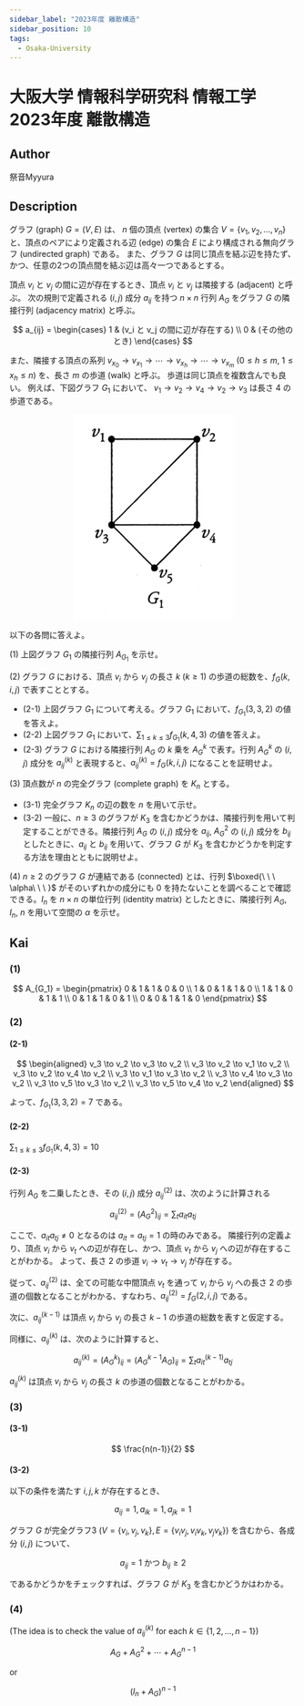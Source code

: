 ```yaml
---
sidebar_label: "2023年度 離散構造"
sidebar_position: 10
tags:
  - Osaka-University
---
```

# 大阪大学 情報科学研究科 情報工学 2023年度 離散構造

## **Author**
祭音Myyura

## **Description**
グラフ (graph) $G = (V, E)$ は、 $n$ 個の頂点 (vertex) の集合 $V = \{ v_1, v_2, ..., v_n \}$ と、頂点のペアにより定義される辺 (edge) の集合 $E$ により構成される無向グラフ (undirected graph) である。
また、グラフ $G$ は同じ頂点を結ぶ辺を持たず、かつ、任意の2つの頂点間を結ぶ辺は高々一つであるとする。

頂点 $v_i$ と $v_j$ の間に辺が存在するとき、頂点 $v_i$ と $v_j$ は隣接する (adjacent) と呼ぶ。
次の規則で定義される $(i, j)$ 成分 $a_{ij}$ を持つ $n \times n$ 行列 $A_G$ をグラフ $G$ の隣接行列 (adjacency matrix) と呼ぶ。

$$ 
a_{ij} = \begin{cases} 
1 & (v_i と v_j の間に辺が存在する) \\
0 & (その他のとき) 
\end{cases}
$$

また、隣接する頂点の系列 $v_{x_0} \to v_{x_1} \to \cdots \to v_{x_h} \to \cdots \to v_{x_m}$ ($0 \leq h \leq m$, $1 \leq x_h \leq n$) を、長さ $m$ の歩道 (walk) と呼ぶ。
歩道は同じ頂点を複数含んでも良い。
例えば、下図グラフ $G_1$ において、 $v_1 \to v_2 \to v_4 \to v_2 \to v_3$ は長さ 4 の歩道である。

<figure style="text-align:center;">
  <img src="https://raw.githubusercontent.com/Myyura/the_kai_project_assets/main/kakomonn/osaka_university/IST/ie_2023_discrete_mathematics_p1.png" width="280" height="360" alt=""/>
</figure>

以下の各問に答えよ。

(1) 上図グラフ $G_1$ の隣接行列 $A_{G_1}$ を示せ。

(2) グラフ $G$ における、頂点 $v_i$ から $v_j$ の長さ $k$ ($k \geq 1$) の歩道の総数を、$f_G(k, i, j)$ で表すこととする。

- (2-1) 上図グラフ $G_1$ について考える。グラフ $G_1$ において、$f_{G_1}(3, 3, 2)$ の値を答えよ。
- (2-2) 上図グラフ $G_1$ において、$\sum_{1 \leq k \leq 3} f_{G_1}(k, 4, 3)$ の値を答えよ。
- (2-3) グラフ $G$ における隣接行列 $A_G$ の $k$ 乗を $A_G^k$ で表す。行列 $A_G^k$ の $(i, j)$ 成分を $a_{ij}^{(k)}$ と表現すると、$a_{ij}^{(k)} = f_G(k, i, j)$ になることを証明せよ。

(3) 頂点数が $n$ の完全グラフ (complete graph) を $K_n$ とする。

- (3-1) 完全グラフ $K_n$ の辺の数を $n$ を用いて示せ。
- (3-2) 一般に、$n \geq 3$ のグラフが $K_3$ を含むかどうかは、隣接行列を用いて判定することができる。隣接行列 $A_G$ の $(i, j)$ 成分を $a_{ij}$, $A_G^2$ の $(i, j)$ 成分を $b_{ij}$ としたときに、$a_{ij}$ と $b_{ij}$ を用いて、グラフ $G$ が $K_3$ を含むかどうかを判定する方法を理由とともに説明せよ。

(4) $n \ge 2$ のグラフ $G$ が連結である (connected) とは、行列 $\boxed{\ \ \ \alpha\ \ \ }$ がそのいずれかの成分にも 0 を持たないことを調べることで確認できる。$I_n$ を $n \times n$ の単位行列 (identity matrix) としたときに、隣接行列 $A_G$, $I_n$, $n$ を用いて空間の $\alpha$ を示せ。


## **Kai**
### (1)

$$
A_{G_1} = \begin{pmatrix}
0 & 1 & 1 & 0 & 0 \\
1 & 0 & 1 & 1 & 0 \\
1 & 1 & 0 & 1 & 1 \\
0 & 1 & 1 & 0 & 1 \\
0 & 0 & 1 & 1 & 0 
\end{pmatrix}
$$

### (2)
#### (2-1)

$$
\begin{aligned}
v_3 \to v_2 \to v_3 \to v_2 \\
v_3 \to v_2 \to v_1 \to v_2 \\
v_3 \to v_2 \to v_4 \to v_2 \\
v_3 \to v_1 \to v_3 \to v_2 \\
v_3 \to v_4 \to v_3 \to v_2 \\
v_3 \to v_5 \to v_3 \to v_2 \\
v_3 \to v_5 \to v_4 \to v_2
\end{aligned}
$$

よって、$f_{G_1}(3, 3, 2) = 7$ である。

#### (2-2)
$\sum_{1 \leq k \leq 3} f_{G_1}(k, 4, 3) = 10$

#### (2-3)
行列 $A_G$ を二乗したとき、その $(i, j)$ 成分 $a_{ij}^{(2)}$ は、次のように計算される

$$
a_{ij}^{(2)} = (A_G^2)_{ij} = \sum_{t} a_{it} a_{tj}
$$

ここで、$a_{it} a_{tj} \neq 0$ となるのは $a_{it} = a_{tj} = 1$ の時のみである。
隣接行列の定義より、頂点 $v_i$ から $v_t$ への辺が存在し、かつ、頂点 $v_t$ から $v_j$ への辺が存在することがわかる。
よって、長さ 2 の歩道 $v_i \to v_t \to v_j$ が存在する。

従って、$a_{ij}^{(2)}$ は、全ての可能な中間頂点 $v_t$ を通って $v_i$ から $v_j$ への長さ 2 の歩道の個数となることがわかる、すなわち、$a_{ij}^{(2)} = f_{G}(2, i, j)$ である。

次に、$a_{ij}^{(k-1)}$ は頂点 $v_i$ から $v_j$ の長さ $k-1$ の歩道の総数を表すと仮定する。

同様に、$a_{ij}^{(k)}$ は、次のように計算すると、

$$
a_{ij}^{(k)} = (A_G^k)_{ij} = (A_G^{k-1}A_G)_{ij} = \sum_{t} a_{it}^{(k-1)} a_{tj}
$$

<!-- $$
(A_G^k)_{ij} = a_{ij}^{(k)} = \sum_{t_1} \sum_{t_2} \cdots \sum_{t_{k-1}} a_{it_1} a_{t_1 t_2} \cdots a_{t_{k-2}t_{k-1}} a_{t_{k-1} j}
$$ -->

$a_{ij}^{(k)}$ は頂点 $v_i$ から $v_j$ の長さ $k$ の歩道の個数となることがわかる。

### (3)
#### (3-1)
$$
\frac{n(n-1)}{2}
$$

#### (3-2)
以下の条件を満たす $i, j, k$ が存在するとき、

$$
a_{ij} = 1, a_{ik} = 1, a_{jk} = 1
$$

グラフ $G$ が完全グラフ3 $(V=\{v_i, v_j, v_k\}, E=\{v_iv_j, v_iv_k, v_jv_k\})$ を含むから、各成分 $(i, j)$ について、

$$
a_{ij} = 1 \text{ かつ } b_{ij} \ge 2
$$

であるかどうかをチェックすれば、グラフ $G$ が $K_3$ を含むかどうかはわかる。

### (4)
(The idea is to check the value of $a_{ij}^{(k)}$ for each $k \in \{1, 2, \ldots, n-1\}$)

$$
A_G + A_G^{2} + \cdots + A_G^{n-1}
$$

or

$$
(I_n + A_G)^{n-1}
$$